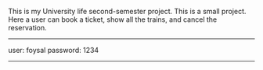 This is my University life second-semester project. This is a small project.
Here a user can book a ticket, show all the trains, and cancel the reservation.



*********************************
user: foysal
password: 1234
*********************************


